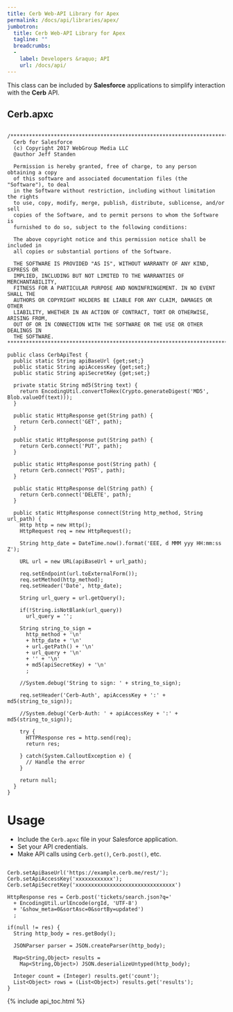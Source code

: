 ```yaml
---
title: Cerb Web-API Library for Apex
permalink: /docs/api/libraries/apex/
jumbotron:
  title: Cerb Web-API Library for Apex
  tagline: ""
  breadcrumbs:
  -
    label: Developers &raquo; API
    url: /docs/api/
---
```


This class can be included by **Salesforce** applications to simplify interaction with the **Cerb** API.

## Cerb.apxc

<pre>
<code class="language-java">
/***********************************************************************
  Cerb for Salesforce
  (c) Copyright 2017 WebGroup Media LLC
  @author Jeff Standen <jeff@webgroupmedia.com>

  Permission is hereby granted, free of charge, to any person obtaining a copy
  of this software and associated documentation files (the "Software"), to deal
  in the Software without restriction, including without limitation the rights
  to use, copy, modify, merge, publish, distribute, sublicense, and/or sell
  copies of the Software, and to permit persons to whom the Software is
  furnished to do so, subject to the following conditions:

  The above copyright notice and this permission notice shall be included in
  all copies or substantial portions of the Software.

  THE SOFTWARE IS PROVIDED "AS IS", WITHOUT WARRANTY OF ANY KIND, EXPRESS OR
  IMPLIED, INCLUDING BUT NOT LIMITED TO THE WARRANTIES OF MERCHANTABILITY,
  FITNESS FOR A PARTICULAR PURPOSE AND NONINFRINGEMENT. IN NO EVENT SHALL THE
  AUTHORS OR COPYRIGHT HOLDERS BE LIABLE FOR ANY CLAIM, DAMAGES OR OTHER
  LIABILITY, WHETHER IN AN ACTION OF CONTRACT, TORT OR OTHERWISE, ARISING FROM,
  OUT OF OR IN CONNECTION WITH THE SOFTWARE OR THE USE OR OTHER DEALINGS IN
  THE SOFTWARE.
***********************************************************************/

public class CerbApiTest {
  public static String apiBaseUrl {get;set;}
  public static String apiAccessKey {get;set;}
  public static String apiSecretKey {get;set;}

  private static String md5(String text) {
    return EncodingUtil.convertToHex(Crypto.generateDigest('MD5', Blob.valueOf(text)));
  }

  public static HttpResponse get(String path) {
    return Cerb.connect('GET', path);
  }

  public static HttpResponse put(String path) {
    return Cerb.connect('PUT', path);
  }

  public static HttpResponse post(String path) {
    return Cerb.connect('POST', path);
  }

  public static HttpResponse del(String path) {
    return Cerb.connect('DELETE', path);
  }

  public static HttpResponse connect(String http_method, String url_path) {
    Http http = new Http();
    HttpRequest req = new HttpRequest();
  
    String http_date = DateTime.now().format('EEE, d MMM yyy HH:mm:ss Z');
  
    URL url = new URL(apiBaseUrl + url_path);
  
    req.setEndpoint(url.toExternalForm());
    req.setMethod(http_method);
    req.setHeader('Date', http_date);
  
    String url_query = url.getQuery();
  
    if(!String.isNotBlank(url_query))
      url_query = '';
  
    String string_to_sign =
      http_method + '\n'
      + http_date + '\n'
      + url.getPath() + '\n'
      + url_query + '\n'
      + '' + '\n'
      + md5(apiSecretKey) + '\n'
      ;
  
    //System.debug('String to sign: ' + string_to_sign);
  
    req.setHeader('Cerb-Auth', apiAccessKey + ':' + md5(string_to_sign));
  
    //System.debug('Cerb-Auth: ' + apiAccessKey + ':' + md5(string_to_sign));
  
    try {
      HTTPResponse res = http.send(req);
      return res;
    
    } catch(System.CalloutException e) {
      // Handle the error
    }
  
    return null;
  }
}</code>
</pre>

# Usage

* Include the `Cerb.apxc` file in your Salesforce application.
* Set your API credentials.
* Make API calls using `Cerb.get()`, `Cerb.post()`, etc.

<pre>
<code class="language-java">
Cerb.setApiBaseUrl('https://example.cerb.me/rest/');
Cerb.setApiAccessKey('xxxxxxxxxxxx');
Cerb.setApiSecretKey('xxxxxxxxxxxxxxxxxxxxxxxxxxxxxxxx')

HttpResponse res = Cerb.post('tickets/search.json?q='
  + EncodingUtil.urlEncode(orgId, 'UTF-8')
  + '&show_meta=0&sortAsc=0&sortBy=updated')
  ;

if(null != res) {
  String http_body = res.getBody();
  
  JSONParser parser = JSON.createParser(http_body);
  
  Map&lt;String,Object&gt; results =
    Map&lt;String,Object&gt;) JSON.deserializeUntyped(http_body);
  
  Integer count = (Integer) results.get('count');
  List&lt;Object&gt; rows = (List&lt;Object&gt;) results.get('results');
}</code>
</pre>

{% include api_toc.html %}